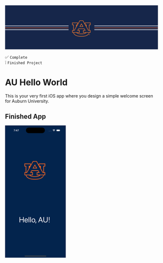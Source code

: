 ![alt text](https://github.com/ajariwala1/au-hello-world-completed/blob/main/docs/banner_au.png?raw=true)


:white_check_mark: `Complete` <br/>
:grey_exclamation: `Finished Project`

# AU Hello World

This is your very first iOS app where you design a simple welcome screen for Auburn University.

## Finished App

<img src="https://github.com/ajariwala1/au-hello-world-completed/blob/main/docs/au-hello-world-completed-screen.png?raw=true" width="200">
